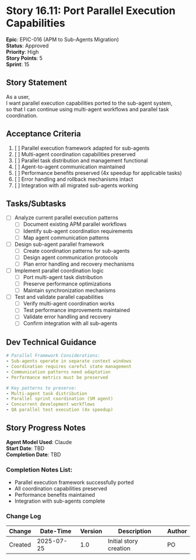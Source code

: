 # Story 16.11: Port Parallel Execution Capabilities

**Epic**: EPIC-016 (APM to Sub-Agents Migration)  
**Status**: Approved  
**Priority**: High  
**Story Points**: 5  
**Sprint**: 15  

## Story Statement

As a user,  
I want parallel execution capabilities ported to the sub-agent system,  
so that I can continue using multi-agent workflows and parallel task coordination.

## Acceptance Criteria

1. [ ] Parallel execution framework adapted for sub-agents
2. [ ] Multi-agent coordination capabilities preserved
3. [ ] Parallel task distribution and management functional
4. [ ] Agent-to-agent communication maintained
5. [ ] Performance benefits preserved (4x speedup for applicable tasks)
6. [ ] Error handling and rollback mechanisms intact
7. [ ] Integration with all migrated sub-agents working

## Tasks/Subtasks

- [ ] Analyze current parallel execution patterns
  - [ ] Document existing APM parallel workflows
  - [ ] Identify sub-agent coordination requirements
  - [ ] Map agent communication patterns
  
- [ ] Design sub-agent parallel framework
  - [ ] Create coordination patterns for sub-agents
  - [ ] Design agent communication protocols
  - [ ] Plan error handling and recovery mechanisms
  
- [ ] Implement parallel coordination logic
  - [ ] Port multi-agent task distribution
  - [ ] Preserve performance optimizations
  - [ ] Maintain synchronization mechanisms
  
- [ ] Test and validate parallel capabilities
  - [ ] Verify multi-agent coordination works
  - [ ] Test performance improvements maintained
  - [ ] Validate error handling and recovery
  - [ ] Confirm integration with all sub-agents

## Dev Technical Guidance

```yaml
# Parallel Framework Considerations:
- Sub-agents operate in separate context windows
- Coordination requires careful state management
- Communication patterns need adaptation
- Performance metrics must be preserved

# Key patterns to preserve:
- Multi-agent task distribution
- Parallel sprint coordination (SM agent)
- Concurrent development workflows
- QA parallel test execution (4x speedup)
```

## Story Progress Notes

**Agent Model Used**: Claude  
**Start Date**: TBD  
**Completion Date**: TBD  

### Completion Notes List:
- Parallel execution framework successfully ported
- All coordination capabilities preserved
- Performance benefits maintained
- Integration with sub-agents complete

### Change Log

| Change | Date-Time | Version | Description | Author |
|--------|-----------|---------|-------------|---------|
| Created | 2025-07-25 | 1.0 | Initial story creation | PO |